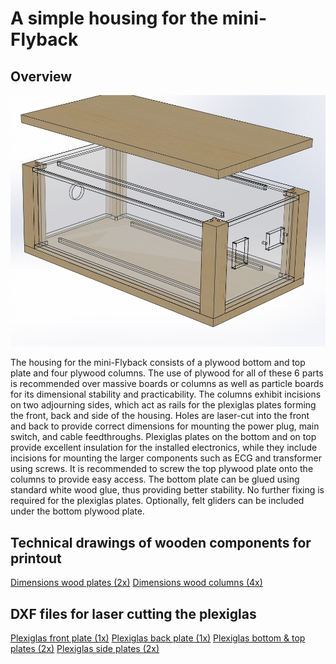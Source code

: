 # A simple housing for the mini-Flyback

## Overview

![Housing](https://github.com/SebastianDahle/PlasmaSolution/blob/master/HV_power_supplies/mini-Flyback/housing/%23FT-driver%20box.JPG "Housing")

The housing for the mini-Flyback consists of a plywood bottom and top plate and four plywood columns. The use of plywood for all of these 6 parts is recommended over massive boards or columns as well as particle boards for its dimensional stability and practicability. The columns exhibit incisions on two adjourning sides, which act as rails for the plexiglas plates forming the front, back and side of the housing. Holes are laser-cut into the front and back to provide correct dimensions for mounting the power plug, main switch, and cable feedthroughs. Plexiglas plates on the bottom and on top provide excellent insulation for the installed electronics, while they include incisions for mounting the larger components such as ECG and transformer using screws.
It is recommended to screw the top plywood plate onto the columns to provide easy access. The bottom plate can be glued using standard white wood glue, thus providing better stability. No further fixing is required for the plexiglas plates. Optionally, felt gliders can be included under the bottom plywood plate.

## Technical drawings of wooden components for printout
[Dimensions wood plates (2x)](https://github.com/SebastianDahle/PlasmaSolution/blob/master/HV_power_supplies/mini-Flyback/housing/wood%20plate.PDF)
[Dimensions wood columns (4x)](https://github.com/SebastianDahle/PlasmaSolution/blob/master/HV_power_supplies/mini-Flyback/housing/wood%20column.PDF)

## DXF files for laser cutting the plexiglas
[Plexiglas front plate (1x)](https://github.com/SebastianDahle/PlasmaSolution/blob/master/HV_power_supplies/mini-Flyback/housing/plexi%20front.DXF)
[Plexiglas back plate (1x)](https://github.com/SebastianDahle/PlasmaSolution/blob/master/HV_power_supplies/mini-Flyback/housing/plexi%20back.DXF)
[Plexiglas bottom & top plates (2x)](https://github.com/SebastianDahle/PlasmaSolution/blob/master/HV_power_supplies/mini-Flyback/housing/plexi%20bottom.DXF)
[Plexiglas side plates (2x)](https://github.com/SebastianDahle/PlasmaSolution/blob/master/HV_power_supplies/mini-Flyback/housing/plexi%20side.DXF)
